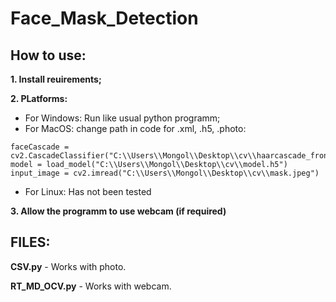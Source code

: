 # Face_Mask_Detection

## How to use:

**1. Install reuirements;**

**2. PLatforms:**
- For Windows: Run like usual python programm;
- For MacOS: change path in code for .xml, .h5, .photo:
```
faceCascade = cv2.CascadeClassifier("C:\\Users\\Mongol\\Desktop\\cv\\haarcascade_frontalface_default.xml")
model = load_model("C:\\Users\\Mongol\\Desktop\\cv\\model.h5")
input_image = cv2.imread("C:\\Users\\Mongol\\Desktop\\cv\\mask.jpeg")
```
- For Linux: Has not been tested

**3. Allow the programm to use webcam (if required)**

## FILES:

**CSV.py** - Works with photo. 

**RT_MD_OCV.py** - Works with webcam. 
